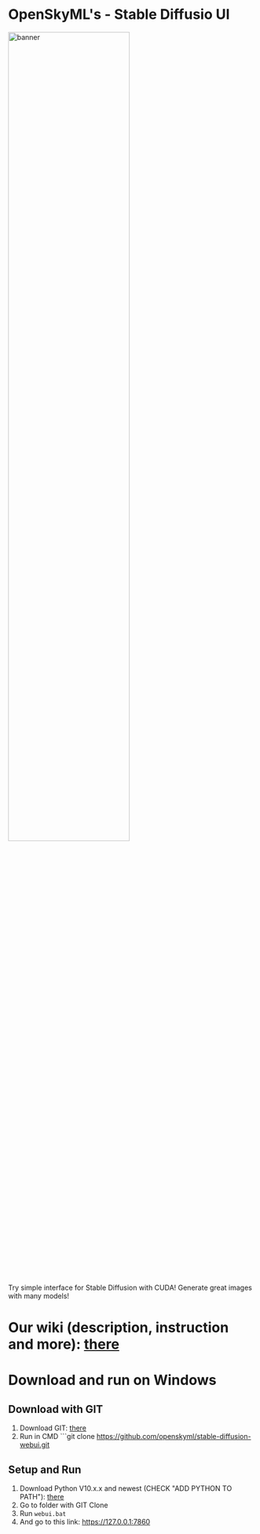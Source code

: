 # OpenSkyML's - Stable Diffusio UI

<img src="" alt="banner" style="width:70%; height:65%;">

Try simple interface for Stable Diffusion with CUDA!
Generate great images with many models!

# Our wiki (description, instruction and more): [there](https://github.com/openskyml/stable-diffusion-webui/wiki/Stable-Diffusion-UI-‐-OpenSkyML's-Playground)

# Download and run on Windows
## Download with GIT
   1. Download GIT: [there](https://git-scm.com/download/win)
   2. Run in CMD ```git clone https://github.com/openskyml/stable-diffusion-webui.git
## Setup and Run
   1. Download Python V10.x.x and newest (CHECK "ADD PYTHON TO PATH"): [there](https://www.python.org/downloads/)
   2. Go to folder with GIT Clone
   3. Run ```webui.bat```
   4. And go to this link: https://127.0.0.1:7860
